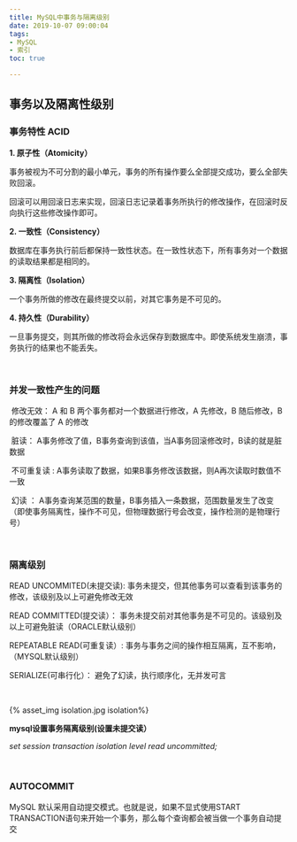 ```yaml
---
title: MySQL中事务与隔离级别
date: 2019-10-07 09:00:04
tags:
- MySQL
- 索引
toc: true

---
```




## 事务以及隔离性级别

### 事务特性 ACID

**1. 原子性（Atomicity）**

事务被视为不可分割的最小单元，事务的所有操作要么全部提交成功，要么全部失败回滚。

回滚可以用回滚日志来实现，回滚日志记录着事务所执行的修改操作，在回滚时反向执行这些修改操作即可。

**2. 一致性（Consistency）**

数据库在事务执行前后都保持一致性状态。在一致性状态下，所有事务对一个数据的读取结果都是相同的。

**3. 隔离性（Isolation）**

一个事务所做的修改在最终提交以前，对其它事务是不可见的。

**4. 持久性（Durability）**

一旦事务提交，则其所做的修改将会永远保存到数据库中。即使系统发生崩溃，事务执行的结果也不能丢失。

<!--more--><br/>

### 并发一致性产生的问题

​	修改无效： A 和 B 两个事务都对一个数据进行修改，A 先修改，B 随后修改，B 的修改覆盖了 A 的修改

​	脏读：  A事务修改了值，B事务查询到该值，当A事务回滚修改时，B读的就是脏数据

​	不可重复读 :  A事务读取了数据，如果B事务修改该数据，则A再次读取时数值不一致

​	幻读 ： A事务查询某范围的数量，B事务插入一条数据，范围数量发生了改变（即使事务隔离性，操作不可见，但物理数据行号会改变，操作检测的是物理行号）

<br/>

### 隔离级别

READ UNCOMMITED(未提交读): 事务未提交，但其他事务可以查看到该事务的修改，该级别及以上可避免修改无效

READ COMMITTED(提交读）： 事务未提交前对其他事务是不可见的。该级别及以上可避免脏读（ORACLE默认级别）

REPEATABLE READ(可重复读）: 事务与事务之间的操作相互隔离，互不影响，（MYSQL默认级别）

SERIALIZE(可串行化）： 避免了幻读，执行顺序化，无并发可言

<br/>

{% asset_img isolation.jpg isolation%}



**mysql设置事务隔离级别(设置未提交读）**

*set session transaction isolation level read uncommitted;* 

<br/>

### AUTOCOMMIT

MySQL 默认采用自动提交模式。也就是说，如果不显式使用START TRANSACTION语句来开始一个事务，那么每个查询都会被当做一个事务自动提交
